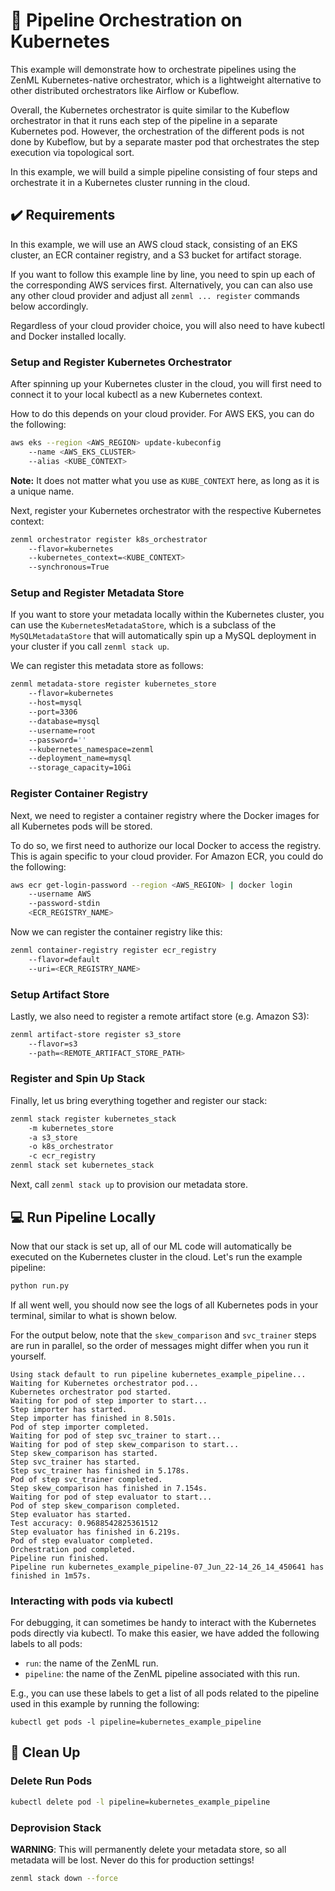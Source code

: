 # :dango: Pipeline Orchestration on Kubernetes

This example will demonstrate how to orchestrate pipelines using the ZenML
Kubernetes-native orchestrator, which is a lightweight alternative to other
distributed orchestrators like Airflow or Kubeflow.

Overall, the Kubernetes orchestrator is quite similar to the Kubeflow
orchestrator in that it runs each step of the pipeline in a separate
Kubernetes pod. However, the orchestration of the different pods is not done
by Kubeflow, but by a separate master pod that orchestrates the step execution
via topological sort.

In this example, we will build a simple pipeline consisting of four steps and
orchestrate it in a Kubernetes cluster running in the cloud.

## :heavy_check_mark: Requirements

In this example, we will use an AWS cloud stack, consisting of an EKS cluster,
an ECR container registry, and a S3 bucket for artifact storage.

If you want to follow this example line by line, you need to spin up each of
the corresponding AWS services first.
Alternatively, you can can also use any other cloud provider and adjust all
`zenml ... register` commands below accordingly.

Regardless of your cloud provider choice, you will also need to have kubectl
and Docker installed locally.

### Setup and Register Kubernetes Orchestrator
After spinning up your Kubernetes cluster in the cloud, you will first need
to connect it to your local kubectl as a new Kubernetes context.

How to do this depends on your cloud provider. For AWS EKS, you can do the
following:

```bash
aws eks --region <AWS_REGION> update-kubeconfig
    --name <AWS_EKS_CLUSTER>
    --alias <KUBE_CONTEXT>
```

**Note:** It does not matter what you use as `KUBE_CONTEXT` here, as long as it
is a unique name.

Next, register your Kubernetes orchestrator with the respective Kubernetes 
context:

```bash
zenml orchestrator register k8s_orchestrator
    --flavor=kubernetes
    --kubernetes_context=<KUBE_CONTEXT>
    --synchronous=True
```

### Setup and Register Metadata Store

If you want to store your metadata locally within the Kubernetes cluster, you
can use the `KubernetesMetadataStore`, which is a subclass of the
`MySQLMetadataStore` that will automatically spin up a MySQL deployment in
your cluster if you call `zenml stack up`.

We can register this metadata store as follows:

```bash
zenml metadata-store register kubernetes_store 
    --flavor=kubernetes
    --host=mysql
    --port=3306
    --database=mysql
    --username=root
    --password=''
    --kubernetes_namespace=zenml
    --deployment_name=mysql 
    --storage_capacity=10Gi
```

### Register Container Registry
Next, we need to register a container registry where the Docker images for all
Kubernetes pods will be stored.

To do so, we first need to authorize our local Docker to access the registry.
This is again specific to your cloud provider. 
For Amazon ECR, you could do the following:

```bash
aws ecr get-login-password --region <AWS_REGION> | docker login 
    --username AWS 
    --password-stdin 
    <ECR_REGISTRY_NAME>
```

Now we can register the container registry like this:

```bash
zenml container-registry register ecr_registry 
    --flavor=default 
    --uri=<ECR_REGISTRY_NAME>
```

### Setup Artifact Store
Lastly, we also need to register a remote artifact store (e.g. Amazon S3):

```bash
zenml artifact-store register s3_store 
    --flavor=s3 
    --path=<REMOTE_ARTIFACT_STORE_PATH>
```

### Register and Spin Up Stack

Finally, let us bring everything together and register our stack:

```bash
zenml stack register kubernetes_stack 
    -m kubernetes_store 
    -a s3_store 
    -o k8s_orchestrator 
    -c ecr_registry
zenml stack set kubernetes_stack
```

Next, call `zenml stack up` to provision our metadata store.

## :computer: Run Pipeline Locally
Now that our stack is set up, all of our ML code will automatically be executed
on the Kubernetes cluster in the cloud. Let's run the example pipeline:

```bash
python run.py
```

If all went well, you should now see the logs of all Kubernetes pods in your
terminal, similar to what is shown below.

For the output below, note that the `skew_comparison` and `svc_trainer` steps
are run in parallel, so the order of messages might differ when you run it
yourself.

```
Using stack default to run pipeline kubernetes_example_pipeline...
Waiting for Kubernetes orchestrator pod...
Kubernetes orchestrator pod started.
Waiting for pod of step importer to start...
Step importer has started.
Step importer has finished in 8.501s.
Pod of step importer completed.
Waiting for pod of step svc_trainer to start...
Waiting for pod of step skew_comparison to start...
Step skew_comparison has started.
Step svc_trainer has started.
Step svc_trainer has finished in 5.178s.
Pod of step svc_trainer completed.
Step skew_comparison has finished in 7.154s.
Waiting for pod of step evaluator to start...
Pod of step skew_comparison completed.
Step evaluator has started.
Test accuracy: 0.9688542825361512
Step evaluator has finished in 6.219s.
Pod of step evaluator completed.
Orchestration pod completed.
Pipeline run finished.
Pipeline run kubernetes_example_pipeline-07_Jun_22-14_26_14_450641 has finished in 1m57s.
```

### Interacting with pods via kubectl

For debugging, it can sometimes be handy to interact with the Kubernetes pods
directly via kubectl. 
To make this easier, we have added the following labels to all pods:
- `run`: the name of the ZenML run.
- `pipeline`: the name of the ZenML pipeline associated with this run.

E.g., you can use these labels to get a list of all pods related to the 
pipeline used in this example by running the following:

```
kubectl get pods -l pipeline=kubernetes_example_pipeline
```

## :sponge: Clean Up

### Delete Run Pods
```bash
kubectl delete pod -l pipeline=kubernetes_example_pipeline
```

### Deprovision Stack

**WARNING**: This will permanently delete your metadata store, so all metadata
will be lost. Never do this for production settings!

```bash
zenml stack down --force
```
